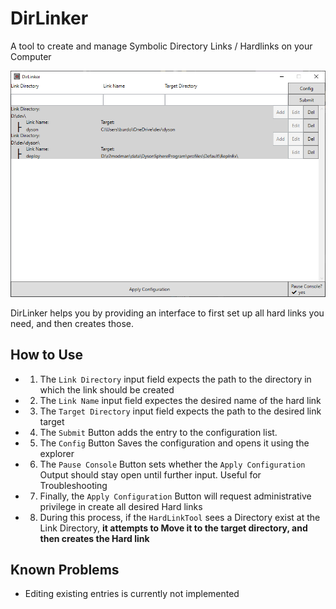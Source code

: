 # DirLinker 
A tool to create and manage Symbolic Directory Links / Hardlinks on your Computer

![The app with Demonstration entries](https://raw.githubusercontent.com/comroid-git/DirLinker/master/img/DirLinker-1.png)

DirLinker helps you by providing an interface to first set up all hard links you need, and then creates those.

## How to Use
- 1. The `Link Directory` input field expects the path to the directory in which the link should be created
- 2. The `Link Name` input field expectes the desired name of the hard link
- 3. The `Target Directory` input field expects the path to the desired link target
- 4. The `Submit` Button adds the entry to the configuration list.
- 5. The `Config` Button Saves the configuration and opens it using the explorer
- 6. The `Pause Console` Button sets whether the `Apply Configuration` Output should stay open until further input. Useful for Troubleshooting
- 7. Finally, the `Apply Configuration` Button will request administrative privilege in create all desired Hard links
- 8. During this process, if the `HardLinkTool` sees a Directory exist at the Link Directory, **it attempts to Move it to the target directory, and then creates the Hard link**

## Known Problems
- Editing existing entries is currently not implemented
